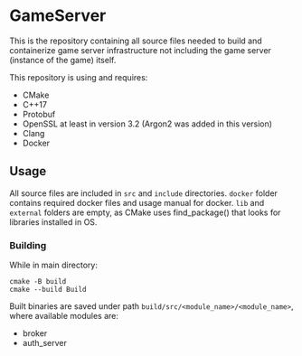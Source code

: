 # GameServer
This is the repository containing all source files needed to build and containerize game server infrastructure not including the game server (instance of the game) itself.  
  
This repository is using and requires:
- CMake
- C++17
- Protobuf
- OpenSSL at least in version 3.2 (Argon2 was added in this version)
- Clang
- Docker

## Usage

All source files are included in ``src`` and ``include`` directories. ``docker`` folder contains required docker files and usage manual for docker. ``lib`` and ``external`` folders are empty, as CMake uses find_package() that looks for libraries installed in OS.

### Building
While in main directory:  
```console
cmake -B build
cmake --build Build
```
  
Built binaries are saved under path ``build/src/<module_name>/<module_name>``, where available modules are:
- broker
- auth_server